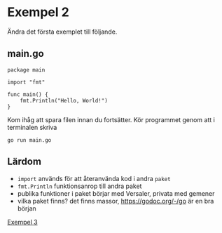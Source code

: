 # Exempel 2

Ändra det första exemplet till följande.

## main.go

	package main
	
	import "fmt"
	
	func main() {
		fmt.Println("Hello, World!")
	}
	
	
Kom ihåg att spara filen innan du fortsätter.
Kör programmet genom att i terminalen skriva

	go run main.go
	
## Lärdom

- `import` används för att återanvända kod i andra `paket`
- `fmt.Println` funktionsanrop till andra paket
- publika funktioner i paket börjar med Versaler, privata med gemener
- vilka paket finns? det finns massor, https://godoc.org/-/go är en bra början
	
[Exempel 3](../exempel3/README.md#exempel-3)
